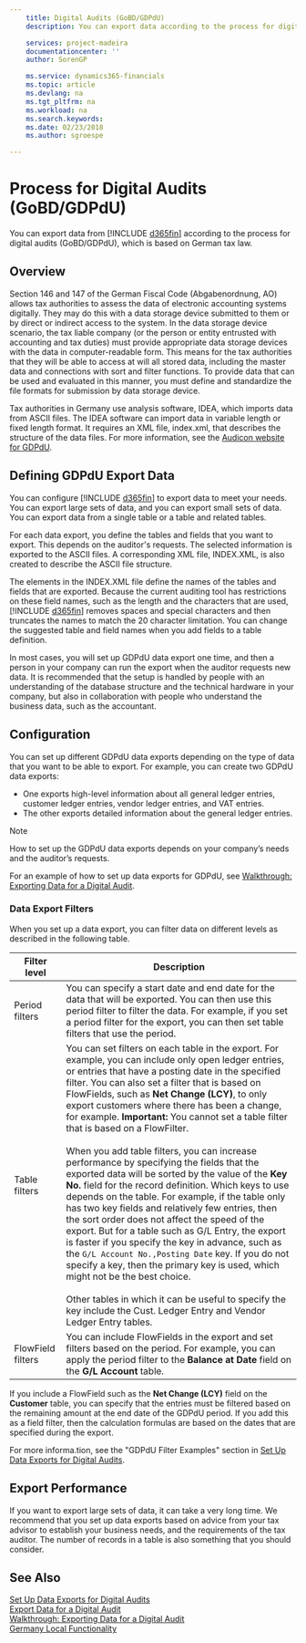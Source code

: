 ```yaml
---
    title: Digital Audits (GoBD/GDPdU)
    description: You can export data according to the process for digital audits (GoBD/GDPdU), which is based on German tax law.

    services: project-madeira
    documentationcenter: ''
    author: SorenGP

    ms.service: dynamics365-financials
    ms.topic: article
    ms.devlang: na
    ms.tgt_pltfrm: na
    ms.workload: na
    ms.search.keywords:
    ms.date: 02/23/2018
    ms.author: sgroespe

---
```

# Process for Digital Audits (GoBD/GDPdU)
You can export data from [!INCLUDE [d365fin](../../includes/d365fin_md.md)] according to the process for digital audits (GoBD/GDPdU), which is based on German tax law.  

## Overview  
Section 146 and 147 of the German Fiscal Code (Abgabenordnung, AO) allows tax authorities to assess the data of electronic accounting systems digitally. They may do this with a data storage device submitted to them or by direct or indirect access to the system. In the data storage device scenario, the tax liable company (or the person or entity entrusted with accounting and tax duties) must provide appropriate data storage devices with the data in computer-readable form. This means for the tax authorities that they will be able to access at will all stored data, including the master data and connections with sort and filter functions. To provide data that can be used and evaluated in this manner, you must define and standardize the file formats for submission by data storage device.  

Tax authorities in Germany use analysis software, IDEA, which imports data from ASCII files. The IDEA software can import data in variable length or fixed length format. It requires an XML file, index.xml, that describes the structure of the data files. For more information, see the [Audicon website for GDPdU](http://go.microsoft.com/fwlink/?LinkId=245841).  

## Defining GDPdU Export Data  
You can configure [!INCLUDE [d365fin](../../includes/d365fin_md.md)] to export data to meet your needs. You can export large sets of data, and you can export small sets of data. You can export data from a single table or a table and related tables.  

For each data export, you define the tables and fields that you want to export. This depends on the auditor's requests. The selected information is exported to the ASCII files. A corresponding XML file, INDEX.XML, is also created to describe the ASCII file structure.  

The elements in the INDEX.XML file define the names of the tables and fields that are exported. Because the current auditing tool has restrictions on these field names, such as the length and the characters that are used, [!INCLUDE [d365fin](../../includes/d365fin_md.md)] removes spaces and special characters and then truncates the names to match the 20 character limitation. You can change the suggested table and field names when you add fields to a table definition.  

In most cases, you will set up GDPdU data export one time, and then a person in your company can run the export when the auditor requests new data. It is recommended that the setup is handled by people with an understanding of the database structure and the technical hardware in your company, but also in collaboration with people who understand the business data, such as the accountant.  

## Configuration  
You can set up different GDPdU data exports depending on the type of data that you want to be able to export. For example, you can create two GDPdU data exports:  

- One exports high-level information about all general ledger entries, customer ledger entries, vendor ledger entries, and VAT entries.  
- The other exports detailed information about the general ledger entries.  

> [!NOTE]  
>  How to set up the GDPdU data exports depends on your company’s needs and the auditor’s requests.  

For an example of how to set up data exports for GDPdU, see [Walkthrough: Exporting Data for a Digital Audit](walkthrough-exporting-data-for-a-digital-audit.md).  

### Data Export Filters  
When you set up a data export, you can filter data on different levels as described in the following table.  

|Filter level|Description|  
|------------------|---------------------------------------|  
|Period filters|You can specify a start date and end date for the data that will be exported. You can then use this period filter to filter the data. For example, if you set a period filter for the export, you can then set table filters that use the period.|  
|Table filters|You can set filters on each table in the export. For example, you can include only open ledger entries, or entries that have a posting date in the specified filter. You can also set a filter that is based on FlowFields, such as **Net Change (LCY)**, to only export customers where there has been a change, for example. **Important:**  You cannot set a table filter that is based on a FlowFilter. <br /><br /> When you add table filters, you can increase performance by specifying the fields that the exported data will be sorted by the value of the **Key No.** field for the record definition. Which keys to use depends on the table. For example, if the table only has two key fields and relatively few entries, then the sort order does not affect the speed of the export. But for a table such as G/L Entry, the export is faster if you specify the key in advance, such as the `G/L Account No.,Posting Date` key. If you do not specify a key, then the primary key is used, which might not be the best choice.<br /><br /> Other tables in which it can be useful to specify the key include the Cust. Ledger Entry and Vendor Ledger Entry tables.|  
|FlowField filters|You can include FlowFields in the export and set filters based on the period. For example, you can apply the period filter to the **Balance at Date** field on the **G/L Account** table.|  

If you include a FlowField such as the **Net Change (LCY)** field on the **Customer** table, you can specify that the entries must be filtered based on the remaining amount at the end date of the GDPdU period. If you add this as a field filter, then the calculation formulas are based on the dates that are specified during the export.

For more informa.tion, see the "GDPdU Filter Examples" section in [Set Up Data Exports for Digital Audits](how-to-set-up-data-exports-for-digital-audits.md).

## Export Performance  
 If you want to export large sets of data, it can take a very long time. We recommend that you set up data exports based on advice from your tax advisor to establish your business needs, and the requirements of the tax auditor. The number of records in a table is also something that you should consider.  

## See Also  
 [Set Up Data Exports for Digital Audits](how-to-set-up-data-exports-for-digital-audits.md)   
 [Export Data for a Digital Audit](how-to-export-data-for-a-digital-audit.md)   
 [Walkthrough: Exporting Data for a Digital Audit](walkthrough-exporting-data-for-a-digital-audit.md)   
 [Germany Local Functionality](germany-local-functionality.md)
